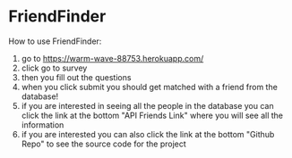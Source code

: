 # FriendFinder
How to use FriendFinder:

1. go to https://warm-wave-88753.herokuapp.com/
2. click go to survey
3. then you fill out the questions
4. when you click submit you should get matched with a friend from the database!
5. if you are interested in seeing all the people in the database you can click the link at the bottom "API Friends Link" where you will see all the information
6. if you are interested you can also click the link at the bottom "Github Repo" to see the source code for the project